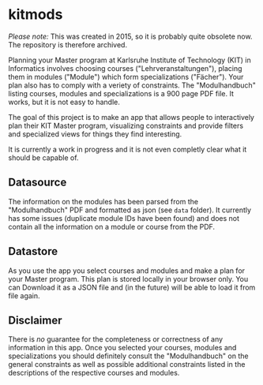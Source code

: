 # kitmods
*Please note:* This was created in 2015, so it is probably quite obsolete now. The repository is therefore archived.

Planning your Master program at Karlsruhe Institute of Technology (KIT) in Informatics involves choosing courses ("Lehrveranstaltungen"),
placing them in modules ("Module") which form specializations ("Fächer").
Your plan also has to comply with a veriety of constraints.
The "Modulhandbuch" listing courses, modules and specializations is a 900 page PDF file.
It works, but it is not easy to handle.

The goal of this project is to make an app that allows people to interactively plan their KIT Master program,
visualizing constraints and provide filters and specialized views for things they find interesting.

It is currently a work in progress and it is not even completly clear what it should be capable of.

## Datasource
The information on the modules has been parsed from the "Modulhandbuch" PDF and formatted as json (see `data` folder).
It currently has some issues (duplicate module IDs have been found) and does not contain all the information on a module
or course from the PDF.

## Datastore
As you use the app you select courses and modules and make a plan for your Master program.
This plan is stored locally in your browser only.
You can Download it as a JSON file and (in the future) will be able to load it from file again.

## Disclaimer
There is *no* guarantee for the completeness or correctness of any information in this app.
Once you selected your courses, modules and specializations you should definitely consult the "Modulhandbuch" on the 
general constraints as well as possible additional constraints listed in the descriptions of the respective courses and modules.
